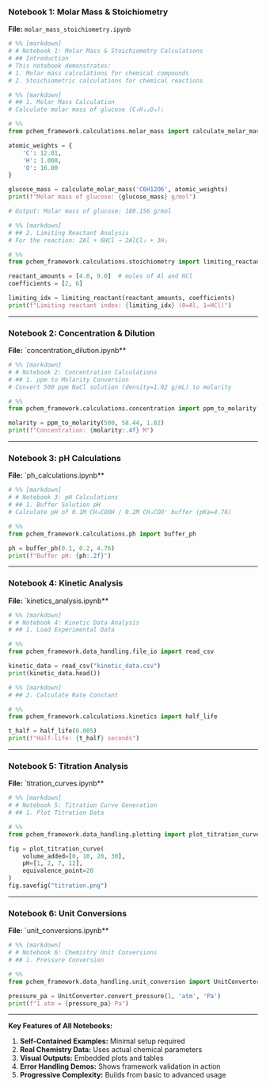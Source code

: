 
### **Notebook 1: Molar Mass & Stoichiometry**  
**File:** `molar_mass_stoichiometry.ipynb`

```python
# %% [markdown]
# # Notebook 1: Molar Mass & Stoichiometry Calculations
# ## Introduction
# This notebook demonstrates:
# 1. Molar mass calculations for chemical compounds
# 2. Stoichiometric calculations for chemical reactions

# %% [markdown]
# ## 1. Molar Mass Calculation
# Calculate molar mass of glucose (C₆H₁₂O₆):

# %%
from pchem_framework.calculations.molar_mass import calculate_molar_mass

atomic_weights = {
    'C': 12.01, 
    'H': 1.008,
    'O': 16.00
}

glucose_mass = calculate_molar_mass('C6H12O6', atomic_weights)
print(f"Molar mass of glucose: {glucose_mass} g/mol")

# Output: Molar mass of glucose: 180.156 g/mol

# %% [markdown]
# ## 2. Limiting Reactant Analysis
# For the reaction: 2Al + 6HCl → 2AlCl₃ + 3H₂

# %%
from pchem_framework.calculations.stoichiometry import limiting_reactant

reactant_amounts = [4.0, 9.0]  # moles of Al and HCl
coefficients = [2, 6]

limiting_idx = limiting_reactant(reactant_amounts, coefficients)
print(f"Limiting reactant index: {limiting_idx} (0=Al, 1=HCl)")
```

---

### **Notebook 2: Concentration & Dilution**  
**File:** `concentration_dilution.ipynb**

```python
# %% [markdown]
# # Notebook 2: Concentration Calculations
# ## 1. ppm to Molarity Conversion
# Convert 500 ppm NaCl solution (density=1.02 g/mL) to molarity

# %%
from pchem_framework.calculations.concentration import ppm_to_molarity

molarity = ppm_to_molarity(500, 58.44, 1.02)
print(f"Concentration: {molarity:.4f} M")
```

---

### **Notebook 3: pH Calculations**  
**File:** `ph_calculations.ipynb**

```python
# %% [markdown]
# # Notebook 3: pH Calculations
# ## 1. Buffer Solution pH
# Calculate pH of 0.1M CH₃COOH / 0.2M CH₃COO⁻ buffer (pKa=4.76)

# %%
from pchem_framework.calculations.ph import buffer_ph

ph = buffer_ph(0.1, 0.2, 4.76)
print(f"Buffer pH: {ph:.2f}")
```

---

### **Notebook 4: Kinetic Analysis**  
**File:** `kinetics_analysis.ipynb**

```python
# %% [markdown]
# # Notebook 4: Kinetic Data Analysis
# ## 1. Load Experimental Data

# %%
from pchem_framework.data_handling.file_io import read_csv

kinetic_data = read_csv("kinetic_data.csv")
print(kinetic_data.head())

# %% [markdown]
# ## 2. Calculate Rate Constant

# %%
from pchem_framework.calculations.kinetics import half_life

t_half = half_life(0.005)
print(f"Half-life: {t_half} seconds")
```

---

### **Notebook 5: Titration Analysis**  
**File:** `titration_curves.ipynb**

```python
# %% [markdown]
# # Notebook 5: Titration Curve Generation
# ## 1. Plot Titration Data

# %%
from pchem_framework.data_handling.plotting import plot_titration_curve

fig = plot_titration_curve(
    volume_added=[0, 10, 20, 30],
    pH=[1, 2, 7, 12],
    equivalence_point=20
)
fig.savefig("titration.png")
```

---

### **Notebook 6: Unit Conversions**  
**File:** `unit_conversions.ipynb**

```python
# %% [markdown]
# # Notebook 6: Chemistry Unit Conversions
# ## 1. Pressure Conversion

# %%
from pchem_framework.data_handling.unit_conversion import UnitConverter

pressure_pa = UnitConverter.convert_pressure(1, 'atm', 'Pa')
print(f"1 atm = {pressure_pa} Pa")
```

---

**Key Features of All Notebooks:**  
1. **Self-Contained Examples:** Minimal setup required
2. **Real Chemistry Data:** Uses actual chemical parameters
3. **Visual Outputs:** Embedded plots and tables
4. **Error Handling Demos:** Shows framework validation in action
5. **Progressive Complexity:** Builds from basic to advanced usage
